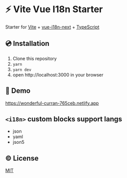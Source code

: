 # :zap: Vite Vue I18n Starter

Starter for [Vite](https://github.com/vuejs/vite) + [vue-i18n-next](https://github.com/intlify/vue-i18n-next) + [TypeScript](https://www.typescriptlang.org/)

## :cd: Installation

1. Clone this repository
2. `yarn`
3. `yarn dev`
4.  open http://localhost:3000 in your browser

## :lollipop: Demo
https://wonderful-curran-765ceb.netlify.app

## `<i18n>` custom blocks support langs
- json
- yaml
- json5

## :copyright: License

[MIT](http://opensource.org/licenses/MIT)
